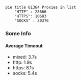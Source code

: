
```mermaid
pie title 61364 Proxies in list
    "HTTP" : 28666
    "HTTPS": 10683
    "SOCKS" : 30376
```

### Some Info
#### Average Timeout

- mixed: 3.7s
- http: 1.9s
- https: 8.1s
- socks: 5.4s